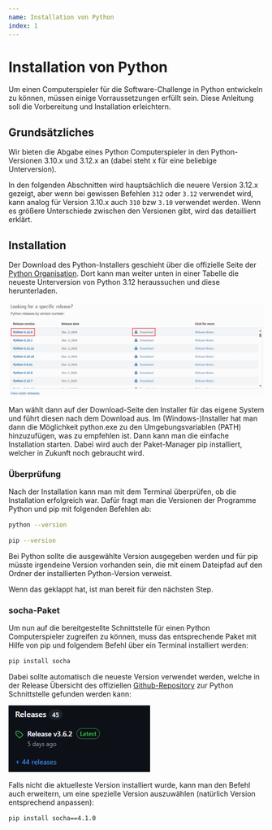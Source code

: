 ```yaml
---
name: Installation von Python
index: 1
---
```


# Installation von Python

Um einen Computerspieler für die Software-Challenge in Python entwickeln zu können,
müssen einige Vorraussetzungen erfüllt sein.
Diese Anleitung soll die Vorbereitung und Installation erleichtern.

## Grundsätzliches

Wir bieten die Abgabe eines Python Computerspieler in den Python-Versionen 3.10.x und 3.12.x an
(dabei steht x für eine beliebige Unterversion).

In den folgenden Abschnitten wird hauptsächlich die neuere Version 3.12.x gezeigt, aber wenn bei gewissen Befehlen
`312` oder `3.12` verwendet wird, kann analog für Version 3.10.x auch `310` bzw `3.10` verwendet werden.
Wenn es größere Unterschiede zwischen den Versionen gibt, wird das detailliert erklärt.

## Installation

Der Download des Python-Installers geschieht über die offizielle Seite der
[Python Organisation](https://www.python.org/downloads/).
Dort kann man weiter unten in einer Tabelle die neueste Unterversion von Python 3.12 heraussuchen
und diese herunterladen.

![Beispiel für Download](/images/python/download.png)

Man wählt dann auf der Download-Seite den Installer für das eigene System und führt diesen nach dem Download aus.
Im (Windows-)Installer hat man dann die Möglichkeit python.exe zu den Umgebungsvariablen (PATH) hinzuzufügen,
was zu empfehlen ist. Dann kann man die einfache Installation starten.
Dabei wird auch der Paket-Manager pip installiert, welcher in Zukunft noch gebraucht wird.

### Überprüfung

Nach der Installation kann man mit dem Terminal überprüfen, ob die Installation erfolgreich war.
Dafür fragt man die Versionen der Programme Python und pip mit folgenden Befehlen ab:

```bash
python --version
```

```bash
pip --version
```

Bei Python sollte die ausgewählte Version ausgegeben werden und für pip müsste irgendeine Version vorhanden sein,
die mit einem Dateipfad auf den Ordner der installierten Python-Version verweist.

Wenn das geklappt hat, ist man bereit für den nächsten Step.

### socha-Paket

Um nun auf die bereitgestellte Schnittstelle für einen Python Computerspieler zugreifen zu können,
muss das entsprechende Paket mit Hilfe von pip und folgendem Befehl über ein Terminal installiert werden:

```bash
pip install socha
```

Dabei sollte automatisch die neueste Version verwendet werden,
welche in der Release Übersicht des offiziellen [Github-Repository](https://github.com/software-challenge/player-python/)
zur Python Schnittstelle gefunden werden kann:

![Release Übersicht](/images/python/socha-releases.png)

Falls nicht die aktuelleste Version installiert wurde, kann man den Befehl auch erweitern,
um eine spezielle Version auszuwählen (natürlich Version entsprechend anpassen):

```bash
pip install socha==4.1.0
```